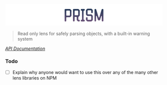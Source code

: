 ![PRISM](./prism.png)

> Read only lens for safely parsing objects, with a built-in warning system

[*API Documentation*](https://stayradiated.github.io/prism)

### Todo

- [ ] Explain why anyone would want to use this over any of the many other lens
  libraries on NPM
